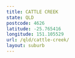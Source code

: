 ```yaml
---
title: CATTLE CREEK
state: QLD
postcode: 4626
latitude: -25.765416
longitude: 151.105529
url: /qld/cattle-creek/
layout: suburb
---
```


